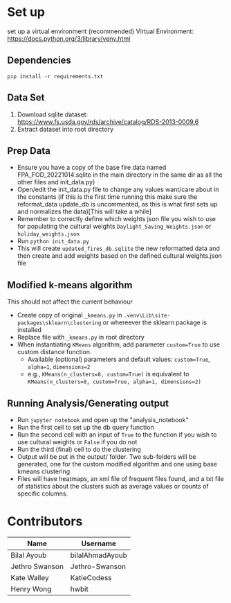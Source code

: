 # Set up
set up a virtual environment (recommended)
Virtual Environment: https://docs.python.org/3/library/venv.html

## Dependencies

`pip install -r requirements.txt`

## Data Set

1. Download sqlite dataset: https://www.fs.usda.gov/rds/archive/catalog/RDS-2013-0009.6
2. Extract dataset into root directory

## Prep Data
- Ensure you have a copy of the base fire data named FPA_FOD_20221014.sqlite in the main directory  in the same dir as all the other files and init_data.py)
- Open/edit the init_data.py file to change any values want/care about in the constants (if this is the first time running this make sure the reformat_data update_db is uncommented, as this is what first sets up and normalizes the data)[This will take a while]
- Remember to correctly define which weights json file you wish to use for populating the cultural weights `Daylight_Saving_Weights.json` or `holiday_weights.json`
- Run `python init_data.py`
- This will create `updated_fires_db.sqlite` the new reformatted data and then create and add weights based on the defined cultural weights.json file

## Modified k-means algorithm
This should not affect the current behaviour
- Create copy of original `_kmeans.py` in `.venv\Lib\site-packages\sklearn\clustering` or whereever the sklearn package is installed
- Replace file with `_kmeans.py` in root directory
- When instantiating `KMeans` algorithm, add parameter `custom=True` to use custom distance function.
  - Available (optional) parameters and default values: `custom=True`, `alpha=1`, `dimensions=2`
  - e.g., `KMeans(n_clusters=8, custom=True)` is equivalent to `KMeans(n_clusters=8, custom=True, alpha=1, dimensions=2)`

## Running Analysis/Generating output
- Run `jupyter notebook` and open up the "analysis_notebook"
- Run the first cell to set up the db query function
- Run the second cell with an input of `True` to the function if you wish to use cultural weights or `False` if you do not
- Run the third (final) cell to do the clustering
- Output will be put in the output/ folder. Two sub-folders will be generated, one for the custom modified algorithm and one using base kmeans clustering
- Files will have heatmaps, an xml file of frequent files found, and a txt file of statistics about the clusters such as average values or counts of specific columns.

# Contributors

| Name | Username |
|---|---|
| Bilal Ayoub | bilalAhmadAyoub |
| Jethro Swanson | Jethro-Swanson |
| Kate Walley | KatieCodess |
| Henry Wong | hwbit |
